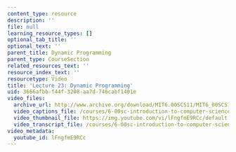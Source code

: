 ```yaml
---
content_type: resource
description: ''
file: null
learning_resource_types: []
optional_tab_title: ''
optional_text: ''
parent_title: Dynamic Programming
parent_type: CourseSection
related_resources_text: ''
resource_index_text: ''
resourcetype: Video
title: 'Lecture 23: Dynamic Programming'
uid: 3666afbb-f44f-3208-aa7d-746cabf1401e
video_files:
  archive_url: http://www.archive.org/download/MIT6.00SCS11/MIT6_00SCS11_lec23_300k.mp4
  video_captions_file: /courses/6-00sc-introduction-to-computer-science-and-programming-spring-2011/b8b27c9d15565344a49cad416990e58e_lFngfmE9RCc.vtt
  video_thumbnail_file: https://img.youtube.com/vi/lFngfmE9RCc/default.jpg
  video_transcript_file: /courses/6-00sc-introduction-to-computer-science-and-programming-spring-2011/a3e3b5e65f30dc7048cda4ae9f584612_lFngfmE9RCc.pdf
video_metadata:
  youtube_id: lFngfmE9RCc
---
```

